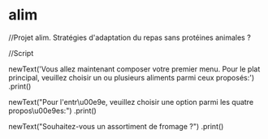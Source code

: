 # alim
//Projet alim. Stratégies d'adaptation du repas sans protéines animales ?

//Script

newText('Vous allez maintenant composer votre premier menu. Pour le plat principal, veuillez choisir un ou plusieurs aliments parmi ceux proposés:')
    .print()
    
    
    
    
newText("Pour l'entr\u00e9e, veuillez choisir une option parmi les quatre propos\u00e9es:")
    .print()
    


newText("Souhaitez-vous un assortiment de fromage ?")
    .print()
